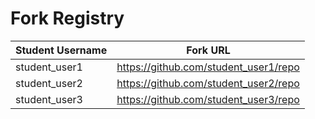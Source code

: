 # Fork Registry

| Student Username   | Fork URL                                  |
|---------------------|-------------------------------------------|
| student_user1       | https://github.com/student_user1/repo     |
| student_user2       | https://github.com/student_user2/repo     |
| student_user3       | https://github.com/student_user3/repo     |
